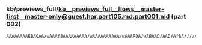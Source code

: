 ### kb/previews_full/kb__previews_full__flows__master-first__master-only@guest.har.part105.md.part001.md (part 002)

```md
AAAAAAAAEBAQAA/wAAAf8AAAAAAAAA/wAAAAAAAAAA/wAAAP8A/wABAAD/AAD/Af8A////AAEAAQD//wAAAAEAAP///wA
```

```
